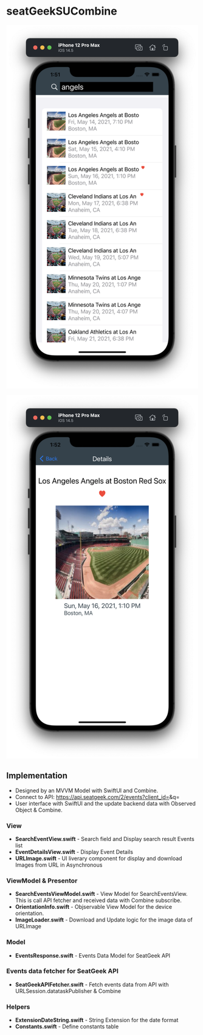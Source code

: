 # seatGeekSUCombine

![Events List](images/list.png "Events List")

![Event Details](images/details.png "Event Details")

## Implementation
- Designed by an MVVM Model with SwiftUI and Combine.
- Connect to API:
https://api.seatgeek.com/2/events?client_id=<API Key>&q=<event name>
- User interface with SwiftUI and the update backend data with Observed Object & Combine.

### View
- <b>SearchEventView.swift</b> - 
Search field and Display search result Events list
- <b>EventDetailsView.swift</b> - 
Display Event Details 
- <b>URLImage.swift</b> - 
UI liverary component for display and download Images from URL in Asynchronous

### ViewModel & Presentor
- <b>SearchEventsViewModel.swift</b> -
View Model for SearchEventsView. This is call API fetcher and received data with Combine subscribe. 
- <b>OrientationInfo.swift</b> -
Objservable View Model for the device orientation.
- <b>ImageLoader.swift</b> -
Download and Update logic for the image data of URLImage 

### Model
- <b>EventsResponse.swift</b> -
Events Data Model for SeatGeek API

### Events data fetcher for SeatGeek API
- <b>SeatGeekAPIFetcher.swift</b> -
Fetch events data from API with URLSession.datataskPublisher & Combine

### Helpers
- <b>ExtensionDateString.swift</b> -
String Extension for the date format
- <b>Constants.swift</b> -
Define constants table
